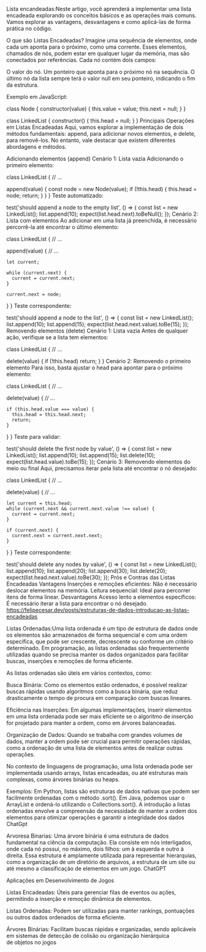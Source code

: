 Lista encandeadas:Neste artigo, você aprenderá a implementar uma lista encadeada explorando os conceitos básicos e as operações mais comuns. Vamos explorar as vantagens, desvantagens e como aplicá-las de forma prática no código.

O que são Listas Encadeadas?
Imagine uma sequência de elementos, onde cada um aponta para o próximo, como uma corrente. Esses elementos, chamados de nós, podem estar em qualquer lugar da memória, mas são conectados por referências. Cada nó contém dois campos:

O valor do nó.
Um ponteiro que aponta para o próximo nó na sequência.
O último nó da lista sempre terá o valor null em seu ponteiro, indicando o fim da estrutura.

Exemplo em JavaScript:

class Node {
  constructor(value) {
    this.value = value;
    this.next = null;
  }
}

class LinkedList {
  constructor() {
    this.head = null;
  }
}
Principais Operações em Listas Encadeadas
Aqui, vamos explorar a implementação de dois métodos fundamentais: append, para adicionar novos elementos, e delete, para removê-los. No entanto, vale destacar que existem diferentes abordagens e métodos.

Adicionando elementos (append)
Cenário 1: Lista vazia
Adicionando o primeiro elemento:

class LinkedList {
  // ...
  
  append(value) {
    const node = new Node(value);
    if (!this.head) {
      this.head = node;
      return;
    }
  }
}
Teste automatizado:

test('should append a node to the empty list', () => {
  const list = new LinkedList();
  list.append(10);
  expect(list.head.next).toBeNull();
});
Cenário 2: Lista com elementos
Ao adicionar em uma lista já preenchida, é necessário percorrê-la até encontrar o último elemento:

class LinkedList {
  // ...
  
  append(value) {
    // ...
    
    let current;

    while (current.next) {
      current = current.next;
    }

    current.next = node;
  }
}
Teste correspondente:

test('should append a node to the list', () => {
  const list = new LinkedList();
  list.append(10);
  list.append(15);
  expect(list.head.next.value).toBe(15);
});
Removendo elementos (delete)
Cenário 1: Lista vazia
Antes de qualquer ação, verifique se a lista tem elementos:

class LinkedList {
  // ...
  
  delete(value) {
    if (!this.head) return;
  }
}
Cenário 2: Removendo o primeiro elemento
Para isso, basta ajustar o head para apontar para o próximo elemento:

class LinkedList {
  // ...
  
  delete(value) {
    // ...
    
    if (this.head.value === value) {
      this.head = this.head.next;
      return;
    }
  }
}
Teste para validar:

test('should delete the first node by value', () => {
  const list = new LinkedList();
  list.append(10);
  list.append(15);
  list.delete(10);
  expect(list.head.value).toBe(15);
});
Cenário 3: Removendo elementos do meio ou final
Aqui, precisamos iterar pela lista até encontrar o nó desejado:

class LinkedList {
  // ...
  
  delete(value) {
    // ...
    
    let current = this.head;
    while (current.next && current.next.value !== value) {
      current = current.next;
    }
    
    if (current.next) {
      current.next = current.next.next;
    }
  }
}
Teste correspondente:

test('should delete any nodes by value', () => {
  const list = new LinkedList();
  list.append(10);
  list.append(20);
  list.append(30);
  list.delete(20);
  expect(list.head.next.value).toBe(30);
});
Prós e Contras das Listas Encadeadas
Vantagens
Inserções e remoções eficientes: Não é necessário deslocar elementos na memória.
Leitura sequencial: Ideal para percorrer itens de forma linear.
Desvantagens
Acesso lento a elementos específicos: É necessário iterar a lista para encontrar o nó desejado.
https://felipecesar.dev/posts/estruturas-de-dados-introducao-as-listas-encadeadas

Listas Ordenadas:Uma lista ordenada é um tipo de estrutura de dados onde os elementos são armazenados de forma sequencial e com uma ordem específica, que pode ser crescente, decrescente ou conforme um critério determinado. Em programação, as listas ordenadas são frequentemente utilizadas quando se precisa manter os dados organizados para facilitar buscas, inserções e remoções de forma eficiente.

As listas ordenadas são úteis em vários contextos, como:

Busca Binária: Como os elementos estão ordenados, é possível realizar buscas rápidas usando algoritmos como a busca binária, que reduz drasticamente o tempo de procura em comparação com buscas lineares.

Eficiência nas Inserções: Em algumas implementações, inserir elementos em uma lista ordenada pode ser mais eficiente se o algoritmo de inserção for projetado para manter a ordem, como em árvores balanceadas.

Organização de Dados: Quando se trabalha com grandes volumes de dados, manter a ordem pode ser crucial para permitir operações rápidas, como a ordenação de uma lista de elementos antes de realizar outras operações.

No contexto de linguagens de programação, uma lista ordenada pode ser implementada usando arrays, listas encadeadas, ou até estruturas mais complexas, como árvores binárias ou heaps.

Exemplos:
Em Python, listas são estruturas de dados nativas que podem ser facilmente ordenadas com o método .sort().
Em Java, podemos usar o ArrayList e ordená-lo utilizando o Collections.sort().
A introdução a listas ordenadas envolve a compreensão da necessidade de manter a ordem dos elementos para otimizar operações e garantir a integridade dos dados
ChatGpt

Arvoresa Binarias: Uma árvore binária é uma estrutura de dados fundamental na ciência da computação.
Ela consiste em nós interligados, onde cada nó possui, no máximo, dois filhos: um à esquerda e outro à direita.
Essa estrutura é amplamente utilizada para representar hierarquias, como a organização de um diretório de arquivos, a estrutura de um site ou até mesmo a classificação de elementos em um jogo.
ChatGPT

Aplicações em Desenvolvimento de Jogos

Listas Encadeadas: Úteis para gerenciar filas de eventos ou ações, permitindo a inserção e remoção dinâmica de elementos.

Listas Ordenadas: Podem ser utilizadas para manter rankings, pontuações ou outros dados ordenados de forma eficiente.

Árvores Binárias: Facilitam buscas rápidas e organizadas, sendo aplicáveis em sistemas de detecção de colisão ou organização hierárquica de objetos no jogos
